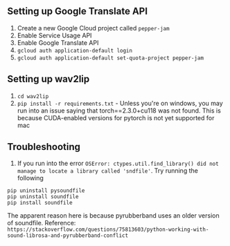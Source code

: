 ## Setting up Google Translate API
1. Create a new Google Cloud project called `pepper-jam`
2. Enable Service Usage API
3. Enable Google Translate API
4. `gcloud auth application-default login`
5. `gcloud auth application-default set-quota-project pepper-jam`

## Setting up wav2lip
1. `cd wav2lip`
2. `pip install -r requirements.txt` - Unless you're on windows, you may run into an issue saying that torch==2.3.0+cu118 was not found. This is because CUDA-enabled versions for pytorch is not yet supported for mac

## Troubleshooting 
1. If you run into the error `OSError: ctypes.util.find_library() did not manage to locate a library called 'sndfile'`. Try running the following
```
pip uninstall pysoundfile
pip uninstall soundfile
pip install soundfile
```
The apparent reason here is because pyrubberband uses an older version of soundfile. Reference: `https://stackoverflow.com/questions/75813603/python-working-with-sound-librosa-and-pyrubberband-conflict`

